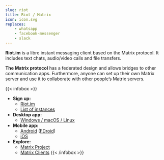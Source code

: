 ```yaml
---
slug: riot
title: Riot / Matrix
icon: icon.svg
replaces:
    - whatsapp
    - facebook-messenger
    - slack
---
```


**Riot.im** is a libre instant messaging client based on the Matrix protocol. It includes text chats, audio/video calls and file transfers.

**The Matrix protocol** has a federated design and allows bridges to other communication apps. Furthermore, anyone can set up their own Matrix server and use it to collaborate with other people’s Matrix servers.

{{< infobox >}}
- **Sign up:**
    - [Riot.im](https://riot.im/app)
    - [List of instances](https://www.hello-matrix.net/public_servers.php)
- **Desktop app:**
    - [Windows / macOS / Linux](https://riot.im/download/desktop/)
- **Mobile app:**
    - [Android](https://play.google.com/store/apps/details?id=im.vector.app) ([FDroid](https://f-droid.org/en/packages/im.vector.alpha/))
    - [iOS](https://itunes.apple.com/us/app/vector.im/id1083446067)
- **Explore:**
    - [Matrix Project](https://matrix.org/)
    - [Matrix Clients](https://matrix.org/clients/)
{{< /infobox >}}

[floss]: https://web.archive.org/web/20180904102804/https://switching.social/what-is-open-source-software/
